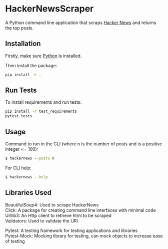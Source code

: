 # HackerNewsScraper

A Python command line application that scraps [Hacker News](https://news.ycombinator.com/) and returns the top posts.

## Installation

Firstly, make sure [Python](https://www.python.org/downloads/) is installed.

Then install the package:

```bash
pip install -e .
```

## Run Tests

To install requirements and run tests:

```bash
pip install -r test_requirements
pytest tests
```

## Usage

Command to run in the CLI (where n is the number of posts and is a positive integer <= 100):

```bash
$ hackernews --posts n
```

For CLI help:

```bash
$ hackernews --help
```

## Libraries Used

BeautifulSoup4: Used to scrape HackerNews  
Click: A package for creating command line interfaces with minimal code  
Urllib3: An Http client to retrieve html to be scraped  
Validators: Used to validate the URI  

Pytest: A testing framework for testing applications and libraries  
Pytest-Mock: Mocking library for testing, can mock objects to increase ease of testing  